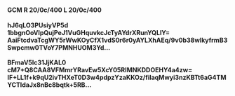 #### GCM R 20/0c/400 L 20/0c/400
**hJ6qLO3PUsiyVP5d**<br/>**1bbgnOoVIpQujPeJ1VuGHquvkcJcTyAYdrXRunYQLIY=**<br/>**AaiFtcdvaTcgWY5rWwKOyCfX1vdS0r6r0yAYLXhAEq/9v0b38wlkyfrmB3Swpcmw0TVoY7PMNHUOM3Yd...**<br/><br/>
**BFmaV5Ic31JjKAL0**<br/>**cM7+Q8CAA8VFMmrYRavEw5XcY05RIMNKDDOEHY4a4zw=**<br/>**IF+LL1f+k9qU2ivTHXeT0D3w4pdpzYzaKKOz/fiIaqMwyi3nzKBTt6aG4TMYCTldaJx8nBc8bqtk+5RB...**